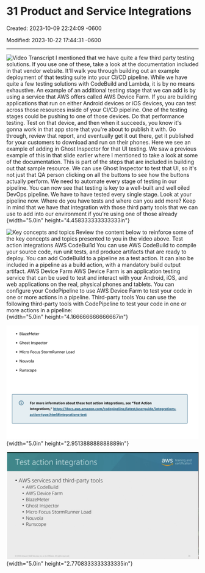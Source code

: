 # 31 Product and Service Integrations

Created: 2023-10-09 22:24:09 -0600

Modified: 2023-10-22 17:44:31 -0600

---

![Video Transcript I mentioned that we have quite a few third party testing solutions. If you use one of these, take a look at the documentation included in that vendor website. It'll walk you through building out an example deployment of that testing suite into your CI/CD pipeline. While we have quite a few testing solutions with CodeBuild and Lambda, it is by no means exhaustive. An example of an additional testing stage that we can add is by using a service that AWS offers called AWS Device Farm. If you are building applications that run on either Android devices or iOS devices, you can test across those resources inside of your CI/CD pipeline. One of the testing stages could be pushing to one of those devices. Do that performance testing. Test on that device, and then when it succeeds, you know it's gonna work in that app store that you're about to publish it with. Go through, review that report, and eventually get it out there, get it published for your customers to download and run on their phones. Here we see an example of adding in Ghost Inspector for that UI testing. We saw a previous example of this in that slide earlier where I mentioned to take a look at some of the documentation. This is part of the steps that are included in building out that sample resource. We can use Ghost Inspector to test that UI, so it's not just that QA person clicking on all the buttons to see how the buttons actually perform. We need to automate every stage of testing in our pipeline. You can now see that testing is key to a well-built and well oiled DevOps pipeline. We have to have tested every single stage. Look at your pipeline now. Where do you have tests and where can you add more? Keep in mind that we have that integration with those third party tools that we can use to add into our environment if you're using one of those already ](../../../media/AWS-DevOps-Module-9-31-Product-and-Service-Integrations-image1.png){width="5.0in" height="4.458333333333333in"}



![Key concepts and topics Review the content below to reinforce some of the key concepts and topics presented to you in the video above. Test action integrations AWS CodeBui1d You can use AWS CodeBuild to compile your source code, run unit tests, and produce artifacts that are ready to deploy. You can add CodeBuild to a pipeline as a test action. It can also be included in a pipeline as a build action, with a mandatory build output artifact. AWS Device Farm AWS Device Farm is an application testing service that can be used to test and interact with your Android, iOS, and web applications on the real, physical phones and tablets. You can configure your CodePipeline to use AWS Device Farm to test your code in one or more actions in a pipeline. Third-party tools You can use the following third-party tools with CodePipeline to test your code in one or more actions in a pipeline: ](../../../media/AWS-DevOps-Module-9-31-Product-and-Service-Integrations-image2.png){width="5.0in" height="4.166666666666667in"}



![](../../../media/AWS-DevOps-Module-9-31-Product-and-Service-Integrations-image3.png){width="5.0in" height="2.951388888888889in"}





![Test action integrations • AWS services and third-party tools • AWS CodeBuild • AWS Device Farm • BlazeMeter • Ghost Inspector • Micro Focus StormRunner Load . Nouvola training and certification ](../../../media/AWS-DevOps-Module-9-31-Product-and-Service-Integrations-image4.png){width="5.0in" height="2.7708333333333335in"}






